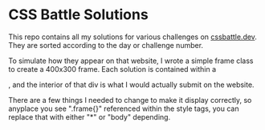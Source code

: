 # CSS Battle Solutions

This repo contains all my solutions for various challenges on [cssbattle.dev](https://cssbattle.dev/). They are sorted according to the day or challenge number.

To simulate how they appear on that website, I wrote a simple frame class to create a 400x300 frame. Each solution is contained within a <div class="frame">, and the interior of that div is what I would actually submit on the website.

There are a few things I needed to change to make it display correctly, so anyplace you see ".frame{}" referenced within the style tags, you can replace that with either "*" or "body" depending.
